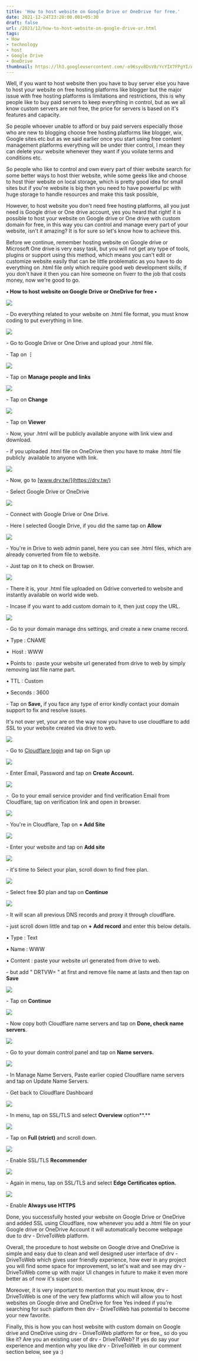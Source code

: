 ```yaml
---
title: 'How to host website on Google Drive or OneDrive for free.'
date: 2021-12-24T23:20:00.001+05:30
draft: false
url: /2021/12/how-to-host-website-on-google-drive-or.html
tags: 
- How
- technology
- host
- Google Drive
- OneDrive
thumbnail: https://lh3.googleusercontent.com/-o9Ksyv8DsV0/YcYIX7FPgYI/AAAAAAAAIEM/4kmj4mAwpesU64dt982YC09EplLNEqxsQCNcBGAsYHQ/s1600/1640368219111785-0.png
---
```


  

  

Well, if you want to host website then you have to buy server else you have to host your website on free hosting platforms like blogger but the major issue with free hosting platforms is limitations and restrictions, this is why people like to buy paid servers to keep everything in control, but as we all know custom servers are not free, the price for servers is based on it's features and capacity.

  

So people whoever unable to afford or buy paid servers especially those who are new to blogging choose free hosting platforms like blogger, wix, Google sites etc but as we said earlier once you start using free content management platforms everything will be under thier control, I mean they can delete your website whenever they want if you voilate terms and conditions etc.

  

So people who like to control and own every part of thier website search for some better ways to host thier website, while some geeks like and choose to host thier website on local storage, which is pretty good idea for small sites but if you're website is big then you need to have powerful pc with huge storage to handle resources and make this task possible,

  

However, to host website you don't need free hosting platforms, all you just need is Google drive or One drive account, yes you heard that right! it is possible to host your website on Google drive or One drive with custom domain for free, in this way you can control and manage every part of your website, isn't it amazing? It is for sure so let's know how to achieve this.

  

Before we continue, remember hosting website on Google drive or Microsoft One drive is very easy task, but you will not get any type of tools, plugins or support using this method, which means you can't edit or customize website easily that can be little problematic as you have to do everything on .html file only which require good web development skills, if you don't have it then you can hire someone on fiverr to the job that costs money, now we're good to go.

  

**• How to host website on Google Drive or OneDrive for free •**

 **![](https://lh3.googleusercontent.com/-2al7YfPd0zQ/YcYIW80TNiI/AAAAAAAAIEI/F9TuO8r-g_kC4QlhE0T3iDu1KjDXDyWkwCNcBGAsYHQ/s1600/1640368215914655-1.png)** 

\- Do everything related to your website on .html file format, you must know coding to put everything in line.

  

 ![](https://lh3.googleusercontent.com/-mj3YY_YKyO4/YcYIWCfRRAI/AAAAAAAAIEE/z96WRtqCmUsyZCVQG3lO3QWXOv-T-DZHQCNcBGAsYHQ/s1600/1640368212759412-2.png) 

  

\- Go to Google Drive or One Drive and upload your .html file.  

  

\- Tap on **⋮**

 **![](https://lh3.googleusercontent.com/-ZUHUUlfCx9A/YcYIVRsGY0I/AAAAAAAAIEA/ZbK5jbYOMzsrPHn3ETqdr97F_SCtKpdzQCNcBGAsYHQ/s1600/1640368209225903-3.png)** 

\- Tap on **Manage people and links**

 **![](https://lh3.googleusercontent.com/-KlyZXaiZNh0/YcYIUTqhL1I/AAAAAAAAID8/CsxOKcIaC6Eslln-KBUy6o326PUYcUfewCNcBGAsYHQ/s1600/1640368205781781-4.png)** 

\- Tap on **Change**

  

 ![](https://lh3.googleusercontent.com/-d1Ej6mKbtl0/YcYIThy-D6I/AAAAAAAAID4/6ZzOm4qniacqrMzUbq76XUc32jU4KVs2QCNcBGAsYHQ/s1600/1640368202748719-5.png) 

  

\- Tap on **Viewer**  

\- Now, your .html will be publicly available anyone with link view and download.

  

\- if you uploaded .html file on OneDrive then you have to make .html file publicly  available to anyone with link.

  

 ![](https://lh3.googleusercontent.com/-v1Xzy1Ic7H8/YcYIS6M-PGI/AAAAAAAAID0/x6wXXdPgu-UkuHuSx4TnBdNEp386o_3bgCNcBGAsYHQ/s1600/1640368199981979-6.png) 

  

  

\- Now, go to [www.drv.tw/](https://drv.tw/)

  

\- Select Google Drive or OneDrive

  

 ![](https://lh3.googleusercontent.com/-EKD9N7GdFvI/YcYISAkeXaI/AAAAAAAAIDw/KfiFp6iM2GYvjip_3DgwlwXIMbhTcEjGACNcBGAsYHQ/s1600/1640368197191847-7.png) 

  

\- Connect with Google Drive or One Drive.

  

\- Here I selected Google Drive, if you did the same tap on **Allow**

 ![](https://lh3.googleusercontent.com/-D5PEA37FHyI/YcYIRaaR8II/AAAAAAAAIDs/1sB18c_DpJUgDAxpn8EJXxmGaE03-Qd7ACNcBGAsYHQ/s1600/1640368194348980-8.png) 

  

\- You're in Drive to web admin panel, here you can see .html files, which are already converted from file to website.

  

\- Just tap on it to check on Browser.

  

 ![](https://lh3.googleusercontent.com/-o_2eoSHBpK4/YcYIQmHtXGI/AAAAAAAAIDo/CdmW4fjqmvgOxRM-Tr4PO9jTTuELLdt-wCNcBGAsYHQ/s1600/1640368191412222-9.png) 

  

\- There it is, your .html file uploaded on Gdrive converted to website and instantly available on world wide web.

  

\- Incase if you want to add custom domain to it, then just copy the URL.

  

  

 ![](https://lh3.googleusercontent.com/-V4tjSEOkkxs/YcYIPyHeMoI/AAAAAAAAIDk/QvmB_UJT8QARJ7DjdUZIcgCmKrMhQDRZgCNcBGAsYHQ/s1600/1640368188495258-10.png) 

  

\- Go to your domain manage dns settings, and create a new cname record.

  

• Type : CNAME 

  

•  Host : WWW 

  

• Points to : paste your website url generated from drive to web by simply removing last file name part.

  

• TTL : Custom

  

• Seconds : 3600

  

\- Tap on **Save,** if you face any type of error kindly contact your domain support to fix and resolve issues.

  

It's not over yet, your are on the way now you have to use cloudflare to add SSL to your website created via drive to web.

  

 ![](https://lh3.googleusercontent.com/-a1L76-miktg/YcYIPM5w7pI/AAAAAAAAIDg/1TL_LPfFgTohzp8qDvDpBf7usELhrQgqwCNcBGAsYHQ/s1600/1640368185241192-11.png) 

  

\- Go to [Cloudflare login](https://dash.cloudflare.com/login) and tap on Sign up

  

 ![](https://lh3.googleusercontent.com/-HBzbUwfIkKM/YcYIOUOMyWI/AAAAAAAAIDc/kzzxenAqLE8McPdgCpnl6J2nBoKrEIN9QCNcBGAsYHQ/s1600/1640368181593157-12.png) 

  

\- Enter Email, Password and tap on **Create Account.**

 **![](https://lh3.googleusercontent.com/-XculIUeVAn0/YcYINTIR30I/AAAAAAAAIDY/Ty-FTUQHDW0E4aWp1BMvE0VEGBMRjTimgCNcBGAsYHQ/s1600/1640368178259018-13.png)** 

\-  Go to your email service provider and find verification Email from Cloudflare, tap on verification link and open in browser.

  

 ![](https://lh3.googleusercontent.com/-k37J2SmhtZU/YcYIMuiDHlI/AAAAAAAAIDU/Zw8E2ZxBcAgvBoJt6_QWUxYL6yahf72rwCNcBGAsYHQ/s1600/1640368175369796-14.png) 

  

\- You're in Cloudflare, Tap on **\+ Add Site**

 **![](https://lh3.googleusercontent.com/-XdQ2w_RwyZ8/YcYIL5TQRiI/AAAAAAAAIDQ/dQR_xfPBlAMF7zA0RmguaFIZ7Lfw5tIngCNcBGAsYHQ/s1600/1640368171444895-15.png)** 

\- Enter your website and tap on **Add site**

 **![](https://lh3.googleusercontent.com/-CL1jVo7_yyc/YcYIK_KKeKI/AAAAAAAAIDM/k9OSKapYc_gjJgxrj8Z_Pcgjn58t6KQ9QCNcBGAsYHQ/s1600/1640368167510132-16.png)** 

\- it's time to Select your plan, scroll down to find free plan.

  

 ![](https://lh3.googleusercontent.com/-th6wMu87V6I/YcYIJ-IkbOI/AAAAAAAAIDI/8BKzbzqWuBMFueeGbwln5yf7nm7OMqbhACNcBGAsYHQ/s1600/1640368163662002-17.png) 

  

\- Select free $0 plan and tap on **Continue**

 **![](https://lh3.googleusercontent.com/-fhZhdUAjQ-Q/YcYII0ksfwI/AAAAAAAAIDE/Q6s1ZIAe3uw62X0DrNzdvXgd_JEIs4VFACNcBGAsYHQ/s1600/1640368160623336-18.png)** 

\- It will scan all previous DNS records and proxy it through cloudflare.

  

\- just scroll down little and tap on **\+ Add record** and enter this below details.

• Type : Text

  

• Name : WWW

  

• Content : paste your website url generated from drive to web.

  

\- but add " DRTVW= " at first and remove file name at lasts and then tap on **Save**

 ![](https://lh3.googleusercontent.com/-Ye_p93F6Cn4/YcYIIIkawJI/AAAAAAAAIDA/7awW0N2fzDIBw6mGbSZr-7TFu7f4Z4a5QCNcBGAsYHQ/s1600/1640368157556985-19.png) 

  

  

\- Tap on **Continue**

 **![](https://lh3.googleusercontent.com/-vSlppkimwUw/YcYIHSUpruI/AAAAAAAAIC8/gMp5Uin3p40a_RXONkLBnIdJtGUivZMVACNcBGAsYHQ/s1600/1640368154345202-20.png)** 

\- Now copy both Cloudflare name servers and tap on **Done, check name servers**.

  

  

 ![](https://lh3.googleusercontent.com/-Uxxj-KIRcI4/YcYIGuYM89I/AAAAAAAAIC4/W4hW7k_7o18lZJDmgH8S3kWmqB-dWhuiACNcBGAsYHQ/s1600/1640368151478338-21.png) 

  

\- Go to your domain control panel and tap on **Name servers.**

  

 ![](https://lh3.googleusercontent.com/-KLC3o9-hDss/YcYIF65jBoI/AAAAAAAAIC0/4C_6S1bV1DcBysl3N548Cs2VWBJDtvM1wCNcBGAsYHQ/s1600/1640368147982308-22.png) 

  

\- In Manage Name Servers, Paste earlier copied Cloudflare name servers and tap on Update Name Servers.

  

\- Get back to Cloudflare Dashboard

  

 ![](https://lh3.googleusercontent.com/-r6O5NVQCKqk/YcYIE2Z6a1I/AAAAAAAAICw/y8pLa1V6RKc4to2JRFRX5h3CMxJtf41uQCNcBGAsYHQ/s1600/1640368144817562-23.png) 

  

\- In menu, tap on SSL/TLS and select **Overview** option**.**

  

 ![](https://lh3.googleusercontent.com/-YdJtHKvjbSs/YcYIEID0d5I/AAAAAAAAICs/UGYEODB-OFY8bu20saAekI0isgm9qeKEQCNcBGAsYHQ/s1600/1640368141677132-24.png) 

  

  

\- Tap on **Full (strict)** and scroll down.

  

 ![](https://lh3.googleusercontent.com/-11pBS207-yE/YcYIDZhJSyI/AAAAAAAAICo/RRoJWyY85FEL3RqSfiAs0KYtX9og0eBpQCNcBGAsYHQ/s1600/1640368138387876-25.png) 

  

\- Enable SSL/TLS **Recommender**

  

 ![](https://lh3.googleusercontent.com/-B17CXtEKxoc/YcYICqxzgII/AAAAAAAAICk/Xgj7wcMJgVco6XHBxOt9Be-4cTdQiX_JACNcBGAsYHQ/s1600/1640368134783392-26.png) 

  

  

\- Again in menu, tap on SSL/TLS and select **Edge Certificates option.**

 **![](https://lh3.googleusercontent.com/-y4EwIczifww/YcYIBrjhLyI/AAAAAAAAICg/akakTSXuHF0iJHJe_0xG7HKIIdEWIXG2QCNcBGAsYHQ/s1600/1640368127724725-27.png)** 

\- Enable **Always use HTTPS**

Done, you successfully hosted your website on Google Drive or OneDrive and added SSL using Cloudflare, now whenever you add a .html file on your Google drive or OneDrive Account it will automatically become webpage due to drv - DriveToWeb platform. 

  

Overall, the procedure to host website on Google drive and OneDrive is simple and easy due to clean and well designed user interface of drv - DriveToWeb which gives user friendly experience, how ever in any project you will find some space for improvement, so let's wait and see may drv - DriveToWeb come up with major UI changes in future to make it even more better as of now it's super cool.

  

Moreover, it is very important to mention that you must know, drv - DriveToWeb is one of the very few platforms which will allow you to host websites on Google drive and OneDrive for free Yes indeed if you're searching for such platform then drv - DriveToWeb has potential to become your new favorite.

  

Finally, this is how you can host website with custom domain on Google drive and OneDrive using drv - DriveToWeb platform for or free,, so do you like it? Are you an existing user of drv - DriveToWeb? If yes do say your experience and mention why you like drv - DriveToWeb  in our comment section below, see ya :)